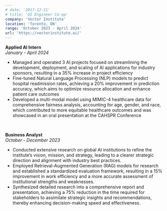 ```yaml
---
# date: '2017-12-21'
# title: 'UI Engineer Co-op'
company: 'Vector Institute'
location: 'Toronto, ON'
range: 'October 2023 - April 2024'
url: 'https://vectorinstitute.ai/'
---
```


**Applied AI Intern**  
_January - April 2024_

- Managed and operated 3 AI projects focused on streamlining the development, deployment, and scaling of AI applications for industry sponsors, resulting in a 35% increase in project efficiency
- Fine-tuned Natural Language Processing (NLP) models to predict hospital readmission rates, achieving a 20% improvement in prediction accuracy, which aims to optimize resource allocation and enhance patient care outcomes
- Developed a multi-modal model using MIMIC-4 healthcare data for comprehensive fairness analysis, accounting for age, gender, and race, which contributed to more equitable healthcare outcomes and was showcased in an oral presentation at the CAHSPR Conference

&nbsp; <!-- This adds a blank line -->

<!-- ---

date: '2023-08'
title: 'Data Engineer - RBC Amplify'
company: 'Royal Bank of Canada'
location: 'Toronto, ON'
range: 'May - August 2023'
url: 'https://www.rbc.com/about-rbc.html'
--- -->

**Business Analyst**  
_October - December 2023_

- Conducted extensive research on global AI institutions to refine the institute’s vision, mission, and strategy, leading to a clearer strategic direction and alignment with industry best practices.
- Employed Retrieval-Augmented Generation (RAG) models for research and established a standardized evaluation framework, resulting in a 15% improvement in work efficiency and a more accurate assessment of institutional strengths and weaknesses.
- Synthesized detailed research into a comprehensive report and presentation, achieving a 75% reduction in the time required for stakeholders to assimilate strategic insights and recommendations, thereby enhancing decision-making speed and effectiveness.

&nbsp; <!-- This adds a blank line -->

